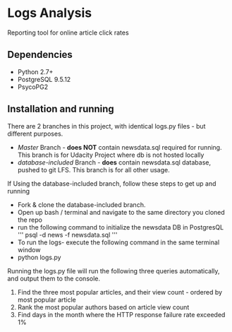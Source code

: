 # Logs Analysis
Reporting tool for online article click rates

## Dependencies
* Python 2.7+
* PostgreSQL 9.5.12
* PsycoPG2


## Installation and running
There are 2 branches in this project, with identical logs.py files - but different purposes.

* *Master* Branch - **does NOT** contain newsdata.sql required for running. This branch is for Udacity Project where db is not hosted locally
* *database-included* Branch - **does** contain newsdata.sql database, pushed to git LFS. This branch is for all other usage. 

If Using the database-included branch, follow these steps to get up and running

* Fork & clone the database-included branch. 
* Open up bash / terminal and navigate to the same directory you cloned the repo
* run the following command to initialize the newsdata DB in PostgresQL
'''
psql -d news -f newsdata.sql
'''
* To run the logs- execute the following command in the same terminal window
* python logs.py


Running the logs.py file will run the following three queries automatically, and output them to the console.

1) Find the three most popular articles, and their view count - ordered by most popular article
2) Rank the most popular authors based on article view count
3) Find days in the month where the HTTP response failure rate exceeded 1%
